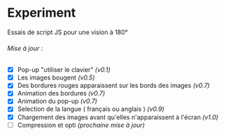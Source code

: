 #  Experiment

Essais de script JS pour une vision à 180° 

###### Mise à jour :
- [x] Pop-up "utiliser le clavier" *(v0.1)*
- [x] Les images bougent *(v0.5)*
- [x] Des bordures rouges apparaissent sur les bords des images *(v0.7)*
- [x] Animation des bordures *(v0.7)*
- [x] Animation du pop-up *(v0.7)*
- [x] Selection de la langue ( français ou anglais ) *(v0.9)*
- [x] Chargement des images avant qu'elles n'apparaissent à l'écran *(v1.0)*
- [ ] Compression et opti *(prochaine mise à jour)*

